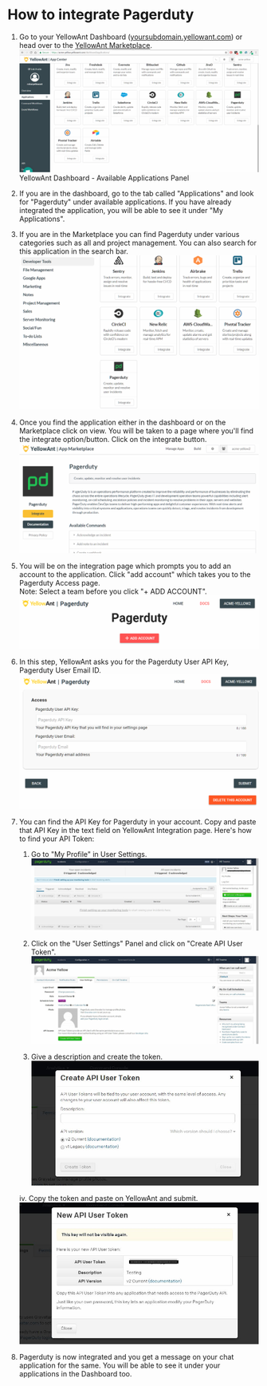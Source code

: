 # **How to integrate Pagerduty**

1. Go to your YellowAnt Dashboard \([yoursubdomain.yellowant.com](/yoursubdomain.yellowant.com)\) or head over to the [YellowAnt Marketplace](https://www.yellowant.com/marketplace).  
   ![](/assets/airtable1.png)YellowAnt Dashboard - Available Applications Panel

2. If you are in the dashboard, go to the tab called "Applications" and look for "Pagerduty" under available applications. If you have already integrated the application, you will be able to see it under "My Applications".

3. If you are in the Marketplace you can find Pagerduty under various categories such as all and project management. You can also search for this application in the search bar.  
   ![](/assets/pagerduty3.png)

4. Once you find the application either in the dashboard or on the Marketplace click on view. You will be taken to a page where you'll find the integrate option/button. Click on the integrate button.  
   ![](/assets/pagerduty.png)

5. You will be on the integration page which prompts you to add an account to the application. Click "add account" which takes you to the Pagerduty Access page.  
   Note: Select a team before you click "+ ADD ACCOUNT".  
   ![](/assets/pagerduty4.png)

6. In this step, YellowAnt asks you for the Pagerduty User API Key, Pagerduty User Email ID.  
   ![](/assets/pagerduty5.png)

7. You can find the API Key for Pagerduty in your account. Copy and paste that API Key in the text field on YellowAnt Integration page. Here's how to find your API Token:

   1. Go to "My Profile" in User Settings.![](/assets/pagerduty6.JPG)

   2. Click on the "User Settings" Panel and click on "Create API User Token".  
      ![](/assets/pagerduty7.JPG)

   3. Give a description and create the token.![](/assets/pagerduty8.JPG)

   iv. Copy the token and paste on YellowAnt and submit.![](/assets/pagerduty9.JPG)

8. Pagerduty is now integrated and you get a message on your chat application for the same. You will be able to see it under your applications in the Dashboard too.



